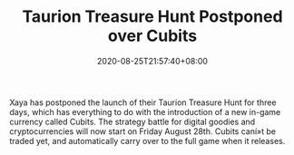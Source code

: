 ﻿---
title: "Taurion Treasure Hunt Postponed over Cubits"
date: 2020-08-25T21:57:40+08:00
lastmod: 2020-08-25T16:45:40+08:00
draft: false
authors: ["Edan"]
description: "Xaya has postponed the launch of their Taurion Treasure Hunt for three days, which has everything to do with the introduction of a new in-game currency called Cubits. The strategy battle for digital goodies and cryptocurrencies will now start on Friday August 28th. Cubits caní»t be traded yet, and automatically carry over to the full game when it releases."
featuredImage: "taurion-treasure-hunt-postponed-over-cubits.png"
tags: ["Virtual World","Play to Earn"]
categories: ["news"]
news: ["Virtual World"]
weight: 
lightgallery: true
pinned: false
recommend: false
recommend1: false
---

Xaya has postponed the launch of their Taurion Treasure Hunt for three days, which has everything to do with the introduction of a new in-game currency called Cubits. The strategy battle for digital goodies and cryptocurrencies will now start on Friday August 28th. Cubits caní»t be traded yet, and automatically carry over to the full game when it releases.

<!--more-->

